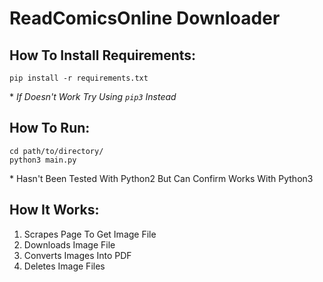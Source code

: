 # ReadComicsOnline Downloader


## How To Install Requirements:
```
pip install -r requirements.txt
```
\* *If Doesn't Work Try Using `pip3` Instead*

## How To Run:
```
cd path/to/directory/
python3 main.py
```
\* Hasn't Been Tested With Python2 But Can Confirm Works With Python3

## How It Works:
1. Scrapes Page To Get Image File
2. Downloads Image File
3. Converts Images Into PDF
4. Deletes Image Files
